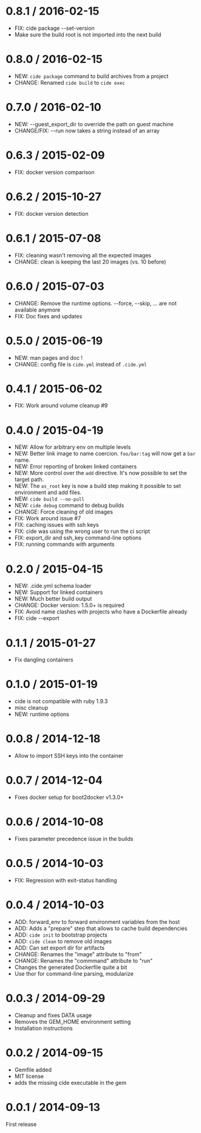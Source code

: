 
0.8.1 / 2016-02-15
==================

  * FIX: cide package --set-version
  * Make sure the build root is not imported into the next build

0.8.0 / 2016-02-15
==================

  * NEW: `cide package` command to build archives from a project
  * CHANGE: Renamed `cide build` to `cide exec`

0.7.0 / 2016-02-10
==================

  * NEW: --guest_export_dir to override the path on guest machine
  * CHANGE/FIX: --run now takes a string instead of an array

0.6.3 / 2015-02-09
==================

  * FIX: docker version comparison

0.6.2 / 2015-10-27
==================

  * FIX: docker version detection

0.6.1 / 2015-07-08
==================

  * FIX: cleaning wasn't removing all the expected images
  * CHANGE: clean is keeping the last 20 images (vs. 10 before)

0.6.0 / 2015-07-03
==================

  * CHANGE: Remove the runtime options. --force, --skip, ... are not available anymore
  * FIX: Doc fixes and updates

0.5.0 / 2015-06-19
==================

  * NEW: man pages and doc !
  * CHANGE: config file is `cide.yml` instead of `.cide.yml`

0.4.1 / 2015-06-02
==================

  * FIX: Work around volume cleanup #9

0.4.0 / 2015-04-19
==================

  * NEW: Allow for arbitrary env on multiple levels
  * NEW: Better link image to name coercion. `foo/bar:tag` will now get a `bar` name.
  * NEW: Error reporting of broken linked containers
  * NEW: More control over the `add` directive. It's now possible to set the target path.
  * NEW: The `as_root` key is now a build step making it possible to set environment and add files.
  * NEW: `cide build --no-pull`
  * NEW: `cide debug` command to debug builds
  * CHANGE: Force cleaning of old images
  * FIX: Work around issue #7
  * FIX: caching issues with ssh keys
  * FIX: cide was using the wrong user to run the ci script
  * FIX: export_dir and ssh_key command-line options
  * FIX: running commands with arguments

0.2.0 / 2015-04-15
==================

  * NEW: .cide.yml schema loader
  * NEW: Support for linked containers
  * NEW: Much better build output
  * CHANGE: Docker version: 1.5.0+ is required
  * FIX: Avoid name clashes with projects who have a Dockerfile already
  * FIX: cide --export

0.1.1 / 2015-01-27
==================

  * Fix dangling containers

0.1.0 / 2015-01-19
==================

  * cide is not compatible with ruby 1.9.3
  * misc cleanup
  * NEW: runtime options

0.0.8 / 2014-12-18
==================

  * Allow to import SSH keys into the container

0.0.7 / 2014-12-04
==================

  * Fixes docker setup for boot2docker v1.3.0+

0.0.6 / 2014-10-08
==================

  * Fixes parameter precedence issue in the builds

0.0.5 / 2014-10-03
==================

  * FIX: Regression with exit-status handling

0.0.4 / 2014-10-03
==================

  * ADD: forward_env to forward environment variables from the host
  * ADD: Adds a "prepare" step that allows to cache build dependencies
  * ADD: `cide init` to bootstrap projects
  * ADD: `cide clean` to remove old images
  * ADD: Can set export dir for artifacts
  * CHANGE: Renames the "image" attribute to "from"
  * CHANGE: Renames the "commmand" attribute to "run"
  * Changes the generated Dockerfile quite a bit
  * Use thor for command-line parsing, modularize

0.0.3 / 2014-09-29
==================

  * Cleanup and fixes DATA usage
  * Removes the GEM_HOME environment setting
  * Installation instructions

0.0.2 / 2014-09-15
==================

 * Gemfile added
 * MIT license
 * adds the missing cide executable in the gem

0.0.1 / 2014-09-13
==================

First release

